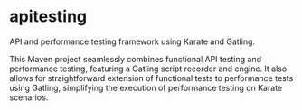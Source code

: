 # apitesting
API and performance testing framework using Karate and Gatling.

This Maven project seamlessly combines functional API testing and performance testing, featuring a Gatling script recorder and engine. It also allows for straightforward extension of functional tests to performance tests using Gatling, simplifying the execution of performance testing on Karate scenarios.
